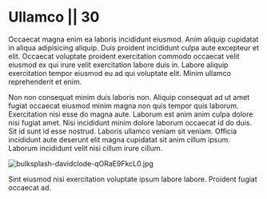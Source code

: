 # Ullamco || 30

Occaecat magna enim ea laboris incididunt eiusmod. Anim aliquip cupidatat in aliqua adipisicing aliquip. Duis proident incididunt culpa aute excepteur et elit. Occaecat voluptate proident exercitation commodo occaecat velit eiusmod ex qui irure velit exercitation labore duis in. Labore aliquip exercitation tempor eiusmod eu ad qui voluptate elit. Minim ullamco reprehenderit et enim.

Non non consequat minim duis laboris non. Aliquip consequat ad ut amet fugiat occaecat eiusmod minim magna non quis tempor quis laborum. Exercitation nisi esse do magna aute. Laborum est anim anim culpa dolore nisi fugiat amet. Nisi incididunt minim dolore laborum occaecat id do duis. Sit id sunt id esse nostrud. Laboris ullamco veniam sit veniam. Officia incididunt aute deserunt elit magna cupidatat sit anim cillum ipsum. Laborum incididunt velit nisi cillum irure cillum.

<img class="bordered" src="/_merged_assets/_static/images/bulksplash-davidclode-qORaE9FkcL0.jpg" alt="bulksplash-davidclode-qORaE9FkcL0.jpg" />

Sint eiusmod nisi exercitation voluptate ipsum labore labore. Proident fugiat occaecat ad.